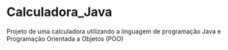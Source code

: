 # Calculadora_Java
Projeto de uma calculadora utilizando a linguagem de programação Java e Programação Orientada a Objetos (POO)

